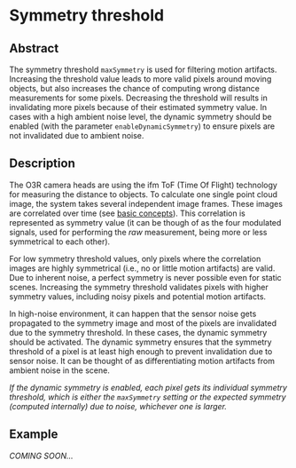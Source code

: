 # Symmetry threshold
## Abstract

The symmetry threshold `maxSymmetry` is used for filtering motion artifacts. Increasing the threshold value leads to more valid pixels around moving objects, but also increases the chance of computing wrong distance measurements for some pixels. Decreasing the threshold will results in invalidating more pixels because of their estimated symmetry value. 
In cases with a high ambient noise level, the dynamic symmetry should be enabled (with the parameter `enableDynamicSymmetry`) to ensure pixels are not invalidated due to ambient noise. 

## Description
The O3R camera heads are using the ifm ToF (Time Of Flight) technology for measuring the distance to objects. To calculate one single point cloud image, the system takes several independent image frames. These images are correlated over time (see [basic concepts](INSERT-LINK)). This correlation is represented as symmetry value (it can be though of as the four modulated signals, used for performing the *raw* measurement, being more or less symmetrical to each other). 

For low symmetry threshold values, only pixels where the correlation images are highly symmetrical (i.e., no or little motion artifacts) are valid. Due to inherent noise, a perfect symmetry is never possible even for static scenes. Increasing the symmetry threshold validates pixels with higher symmetry values, including noisy pixels and potential motion artifacts.

In high-noise environment, it can happen that the sensor noise gets propagated to the symmetry image and most of the pixels are invalidated due to the symmetry threshold. In these cases, the dynamic symmetry should be activated. The dynamic symmetry ensures that the symmetry threshold of a pixel is at least high enough to prevent invalidation due to sensor noise. It can be thought of as differentiating motion artifacts from ambient noise in the scene.

*If the dynamic symmetry is enabled, each pixel gets its individual symmetry threshold, which is either the `maxSymmetry` setting or the expected symmetry (computed internally) due to noise, whichever one is larger.*

## Example

*COMING SOON...*
